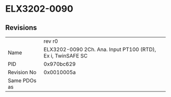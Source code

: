 # ELX3202-0090

## Revisions
<table>
<tr>
<td></td>
<td>rev r0</td>
</tr>
<tr>
<td>Name</td>
<td>ELX3202-0090 2Ch. Ana. Input PT100 (RTD), Ex i, TwinSAFE SC</td>
</tr>
<tr>
<td>PID</td>
<td>0x970bc629</td>
</tr>
<tr>
<td>Revision No</td>
<td>0x0010005a</td>
</tr>
<tr>
<td>Same PDOs as</td>
<td></td>
</tr>
</table>
